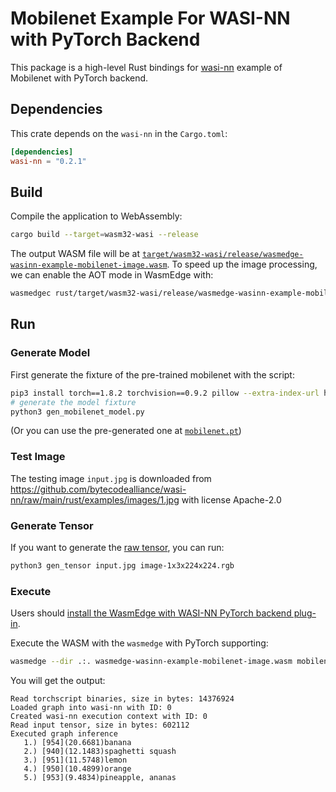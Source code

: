 # Mobilenet Example For WASI-NN with PyTorch Backend

This package is a high-level Rust bindings for [wasi-nn] example of Mobilenet with PyTorch backend.

[wasi-nn]: https://github.com/WebAssembly/wasi-nn

## Dependencies

This crate depends on the `wasi-nn` in the `Cargo.toml`:

```toml
[dependencies]
wasi-nn = "0.2.1"
```

## Build

Compile the application to WebAssembly:

```bash
cargo build --target=wasm32-wasi --release
```

The output WASM file will be at [`target/wasm32-wasi/release/wasmedge-wasinn-example-mobilenet-image.wasm`](wasmedge-wasinn-example-mobilenet-image.wasm).
To speed up the image processing, we can enable the AOT mode in WasmEdge with:

```bash
wasmedgec rust/target/wasm32-wasi/release/wasmedge-wasinn-example-mobilenet-image.wasm wasmedge-wasinn-example-mobilenet-image-aot.wasm
```

## Run

### Generate Model

First generate the fixture of the pre-trained mobilenet with the script:

```bash
pip3 install torch==1.8.2 torchvision==0.9.2 pillow --extra-index-url https://download.pytorch.org/whl/lts/1.8/cpu
# generate the model fixture
python3 gen_mobilenet_model.py
```

(Or you can use the pre-generated one at [`mobilenet.pt`](mobilenet.pt))

### Test Image

The testing image `input.jpg` is downloaded from https://github.com/bytecodealliance/wasi-nn/raw/main/rust/examples/images/1.jpg with license Apache-2.0

### Generate Tensor

If you want to generate the [raw tensor](image-1x3x224x224.rgb), you can run:

```bash
python3 gen_tensor input.jpg image-1x3x224x224.rgb
```

### Execute

Users should [install the WasmEdge with WASI-NN PyTorch backend plug-in](https://wasmedge.org/book/en/write_wasm/rust/wasinn.html#get-wasmedge-with-wasi-nn-plug-in-pytorch-backend).

Execute the WASM with the `wasmedge` with PyTorch supporting:

```bash
wasmedge --dir .:. wasmedge-wasinn-example-mobilenet-image.wasm mobilenet.pt input.jpg
```

You will get the output:

```console
Read torchscript binaries, size in bytes: 14376924
Loaded graph into wasi-nn with ID: 0
Created wasi-nn execution context with ID: 0
Read input tensor, size in bytes: 602112
Executed graph inference
   1.) [954](20.6681)banana
   2.) [940](12.1483)spaghetti squash
   3.) [951](11.5748)lemon
   4.) [950](10.4899)orange
   5.) [953](9.4834)pineapple, ananas
```
